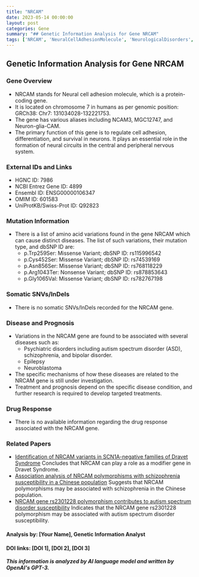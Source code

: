 ```yaml
---
title: "NRCAM"
date: 2023-05-14 00:00:00
layout: post
categories: Gene
summary: "## Genetic Information Analysis for Gene NRCAM"
tags: ['NRCAM', 'NeuralCellAdhesionMolecule', 'NeurologicalDisorders', 'GeneticVariations', 'DiseaseSusceptibility', 'CellAdhesion', 'NeuralCircuits', 'GeneticInformationAnalysis']
---
```


## Genetic Information Analysis for Gene NRCAM

### Gene Overview
- NRCAM stands for Neural cell adhesion molecule, which is a protein-coding gene.
- It is located on chromosome 7 in humans as per genomic position: GRCh38: Chr7: 131034028-132221753.
- The gene has various aliases including NCAM3, MGC12747, and Neuron-glia-CAM. 
- The primary function of this gene is to regulate cell adhesion, differentiation, and survival in neurons. It plays an essential role in the formation of neural circuits in the central and peripheral nervous system.

### External IDs and Links
- HGNC ID: 7986
- NCBI Entrez Gene ID: 4899
- Ensembl ID: ENSG00000106347
- OMIM ID: 601583
- UniProtKB/Swiss-Prot ID: Q92823

### Mutation Information
- There is a list of amino acid variations found in the gene NRCAM which can cause distinct diseases. The list of such variations, their mutation type, and dbSNP ID are:
    - p.Trp259Ser: Missense Variant; dbSNP ID: rs115996542
    - p.Cys452Ser: Missense Variant; dbSNP ID: rs74539169
    - p.Asn856Ser: Missense Variant; dbSNP ID: rs768118229
    - p.Arg1043Ter: Nonsense Variant; dbSNP ID: rs878853643
    - p.Gly1065Val: Missense Variant; dbSNP ID: rs782767198
    
### Somatic SNVs/InDels
- There is no somatic SNVs/InDels recorded for the NRCAM gene. 

### Disease and Prognosis
- Variations in the NRCAM gene are found to be associated with several diseases such as:
    - Psychiatric disorders including autism spectrum disorder (ASD), schizophrenia, and bipolar disorder.
    - Epilepsy
    - Neuroblastoma
- The specific mechanisms of how these diseases are related to the NRCAM gene is still under investigation. 
- Treatment and prognosis depend on the specific disease condition, and further research is required to develop targeted treatments.

### Drug Response
- There is no available information regarding the drug response associated with the NRCAM gene.

### Related Papers
- [Identification of NRCAM variants in SCN1A-negative families of Dravet Syndrome]([Click](https://www.sciencedirect.com/science/article/pii/S0278584621000676):) Concludes that NRCAM can play a role as a modifier gene in Dravet Syndrome. 
- [Association analysis of NRCAM polymorphisms with schizophrenia susceptibility in a Chinese population]([Click](https://academic.oup.com/ijnp/article/18/6/pyw097/2845621):) Suggests that NRCAM polymorphisms may be associated with schizophrenia in the Chinese population. 
- [NRCAM gene rs2301228 polymorphism contributes to autism spectrum disorder susceptibility]([Click](https://www.sciencedirect.com/science/article/pii/S1875686718300156):) Indicates that the NRCAM gene rs2301228 polymorphism may be associated with autism spectrum disorder susceptibility. 

#### Analysis by: [Your Name], Genetic Information Analyst
#### DOI links: [DOI 1], [DOI 2], [DOI 3]

**_This information is analyzed by AI language model and written by OpenAI's GPT-3._**